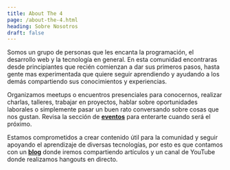 ```yaml
---
title: About The 4
page: /about-the-4.html
heading: Sobre Nosotros
draft: false
---
```



Somos un grupo de personas que les encanta la programación, el desarrollo web y la tecnología en general.
En esta comunidad encontraras desde principiantes que recién comienzan a dar sus primeros pasos, hasta gente mas experimentada que quiere seguir aprendiendo y ayudando a los demás compartiendo sus conocimientos y experiencias.

Organizamos meetups o encuentros presenciales para conocernos, realizar charlas, talleres, trabajar en proyectos, hablar sobre oportunidades laborales o simplemente pasar un buen rato conversando sobre cosas que nos gustan.
Revisa la sección de **[eventos](/events)** para enterarte cuando será el próximo.

Estamos comprometidos a crear contenido útil para la comunidad y seguir apoyando el aprendizaje de diversas tecnologías, por esto es que contamos con un **[blog](/blog)** donde iremos compartiendo artículos y un canal de YouTube donde realizamos hangouts en directo.
